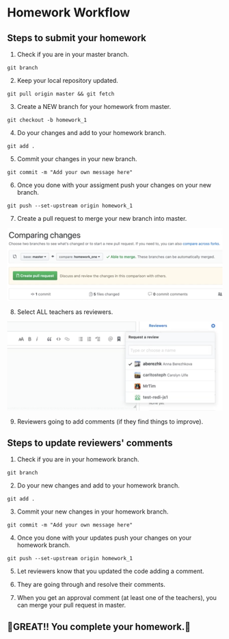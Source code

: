 # Homework Workflow

## Steps to submit your homework

1. Check if you are in your master branch.

```
git branch
```

2. Keep your local repository updated.

```
git pull origin master && git fetch
```

3. Create a NEW branch for your homework from master.

```
git checkout -b homework_1
```

4. Do your changes and add to your homework branch.

```
git add .
```

5. Commit your changes in your new branch.

```
git commit -m "Add your own message here"
```

6. Once you done with your assigment push your changes on your new branch.

```
git push --set-upstream origin homework_1
```

7. Create a pull request to merge your new branch into master.

![Create pull request](./pull_request.png)

8. Select ALL teachers as reviewers.

![Create pull request](./reviewers.png)

9. Reviewers going to add comments (if they find things to improve).

## Steps to update reviewers' comments

1. Check if you are in your homework branch.

```
git branch
```

2. Do your new changes and add to your homework branch.

```
git add .
```

3. Commit your new changes in your homework branch.

```
git commit -m "Add your own message here"
```

4. Once you done with your updates push your changes on your homework branch.

```
git push --set-upstream origin homework_1
```

5. Let reviewers know that you updated the code adding a comment.

6. They are going through and resolve their comments.

7. When you get an approval comment (at least one of the teachers), you can merge your pull request in master.

## **🎉GREAT!! You complete your homework.🎉**
